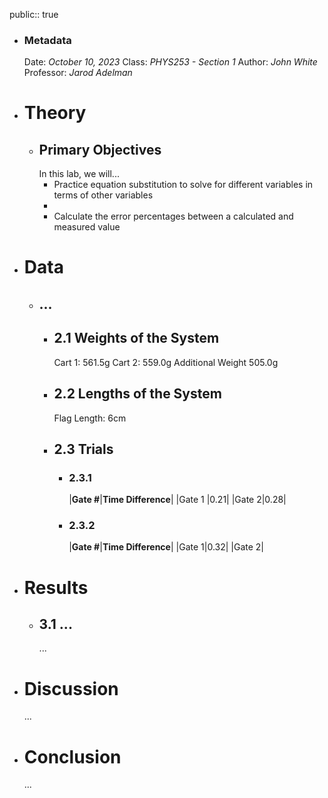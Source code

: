 public:: true

- ### Metadata
  Date: *October 10, 2023*
  Class: *PHYS253 - Section 1*
  Author: *John White*
  Professor: *Jarod Adelman*
- # Theory
	- ## Primary Objectives
	  In this lab, we will...
	  * Practice equation substitution to solve for different variables in terms of other variables
	  * 
	  * Calculate the error percentages between a calculated and measured value
- # Data
	- ## ...
		- ## 2.1 Weights of the System
		  Cart 1: 561.5g
		  Cart 2: 559.0g
		  Additional Weight 505.0g
		- ## 2.2 Lengths of the System
		  Flag Length: 6cm
		- ## 2.3 Trials
			- ### 2.3.1
			  |**Gate #**|**Time Difference**|
			  |Gate 1 |0.21|
			  |Gate 2|0.28|
			- ### 2.3.2
			  |**Gate #**|**Time Difference**|
			  |Gate 1|0.32|
			  |Gate 2|
- # Results
	- ## 3.1 ...
	  ...
- # Discussion
  ...
- # Conclusion
  ...